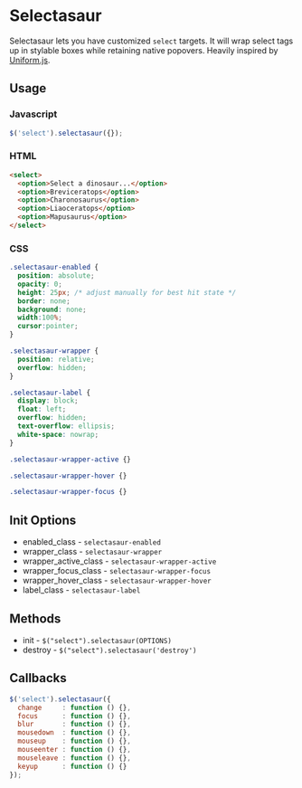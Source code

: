 # Selectasaur

Selectasaur lets you have customized `select` targets. It will wrap select tags up in stylable boxes while retaining native popovers. Heavily inspired by [Uniform.js](https://github.com/pixelmatrix/uniform).

## Usage

### Javascript

```js
$('select').selectasaur({});
```

### HTML

```html
<select>
  <option>Select a dinosaur...</option>
  <option>Breviceratops</option>
  <option>Charonosaurus</option>
  <option>Liaoceratops</option>
  <option>Mapusaurus</option>
</select>
```
### CSS

```css
.selectasaur-enabled {
  position: absolute;
  opacity: 0;
  height: 25px; /* adjust manually for best hit state */
  border: none;
  background: none;
  width:100%;
  cursor:pointer;
}

.selectasaur-wrapper {
  position: relative;
  overflow: hidden;
}

.selectasaur-label {
  display: block;
  float: left;
  overflow: hidden;
  text-overflow: ellipsis;
  white-space: nowrap;
}

.selectasaur-wrapper-active {}

.selectasaur-wrapper-hover {}

.selectasaur-wrapper-focus {}

```

## Init Options

* enabled_class        - `selectasaur-enabled`
* wrapper_class        - `selectasaur-wrapper`
* wrapper_active_class - `selectasaur-wrapper-active`
* wrapper_focus_class  - `selectasaur-wrapper-focus`
* wrapper_hover_class  - `selectasaur-wrapper-hover`
* label_class          - `selectasaur-label`

## Methods

* init      - `$("select").selectasaur(OPTIONS)`
* destroy   - `$("select").selectasaur('destroy')`

## Callbacks

```js
$('select').selectasaur({
  change     : function () {},
  focus      : function () {},
  blur       : function () {},
  mousedown  : function () {},
  mouseup    : function () {},
  mouseenter : function () {},
  mouseleave : function () {},
  keyup      : function () {}
});
```